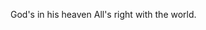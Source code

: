 God's in his heaven All's right with the world.
<!---
gloryhzw/gloryhzw is a ✨ special ✨ repository because its `README.md` (this file) appears on your GitHub profile.
You can click the Preview link to take a look at your changes.
--->

